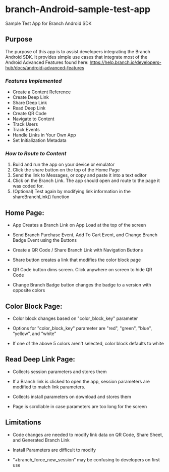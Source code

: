 # branch-Android-sample-test-app

Sample Test App for Branch Android SDK

## Purpose

The purpose of this app is to assist developers integrating the Branch Android SDK.
It provides simple use cases that integrate most of the Android Advanced Features found here: https://help.branch.io/developers-hub/docs/android-advanced-features

### *Features Implemented*
- Create a Content Reference
- Create Deep Link
- Share Deep Link
- Read Deep Link
- Create QR Code
- Navigate to Content
- Track Users
- Track Events
- Handle Links in Your Own App
- Set Initialization Metadata

### *How to Route to Content*
1. Build and run the app on your device or emulator
2. Click the share button on the top of the Home Page
3. Send the link to Messages, or copy and paste it into a text editor
4. Click on the Branch Link. The app should open and route to the page it was coded for.
5. (Optional) Test again by modifying link information in the shareBranchLink() function

## Home Page:

- App Creates a Branch Link on App Load at the top of the screen

- Send Branch Purchase Event, Add To Cart Event, and Change Branch Badge Event using the Buttons

- Create a QR Code / Share Branch Link with Navigation Buttons

- Share button creates a link that modifies the color block page

- QR Code button dims screen. Click anywhere on screen to hide QR Code

- Change Branch Badge button changes the badge to a version with opposite colors

## Color Block Page:

- Color block changes based on "color_block_key" parameter

- Options for "color_block_key" parameter are "red", "green", "blue", “yellow”, and “white”

- If one of the above 5 colors aren't selected, color block defaults to white

## Read Deep Link Page:

- Collects session parameters and stores them

- If a Branch link is clicked to open the app, session parameters are modified to match link parameters.

- Collects install parameters on download and stores them

- Page is scrollable in case parameters are too long for the screen

## Limitations

- Code changes are needed to modify link data on QR Code, Share Sheet, and Generated Branch Link

- Install Parameters are difficult to modify

- “+branch_force_new_session” may be confusing to developers on first use
